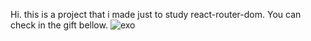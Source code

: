 Hi. this is a project that i made just to study react-router-dom. You can check in the gift bellow.
![exo](https://user-images.githubusercontent.com/105467049/219504539-f5574340-7ae4-4b14-88ec-605826425c33.gif)
